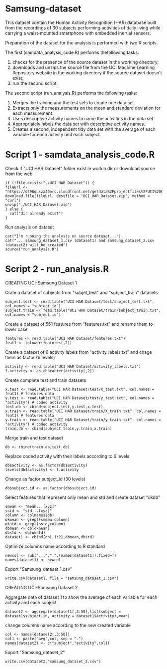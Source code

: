 Samsung-dataset
===============
This dataset contain the Human Activity Recognition (HAR) database built from the recordings of 30 subjects performing activities of daily living while carrying a waist-mounted smartphone with embedded inertial sensors.

Preparation of the dataset for the analysis is performed with two R scripts. 

The first (samdata_analysis_code.R) performs thefollowing tasks:

1) checks for the presence of the source dataset in the working directory; 
2) downloads and unzips the source file from the UCI Machine Learning Repository website in the working directory if the source dataset doesn't exist;
3) run the second script.

The second script (run_analysis.R) performs the following tasks:

1) Merges the training and the test sets to create one data set.
2) Extracts only the measurements on the mean and standard deviation for each measurement. 
3) Uses descriptive activity names to name the activities in the data set
4) Appropriately labels the data set with descriptive activity names. 
5) Creates a second, independent tidy data set with the average of each variable for each activity and each subject. 

Script 1 - samdata_analysis_code.R
==================================

Check if "UCI HAR Dataset" folder exist in workin dir or download source from the web
```
if (!file.exists("./UCI HAR Dataset")) {
fileUrl <- "https://d396qusza40orc.cloudfront.net/getdata%2Fprojectfiles%2FUCI%20HAR%20Dataset.zip" 
download.file(fileUrl, destfile = "UCI_HAR_Dataset.zip", method = "curl")
unzip("./UCI_HAR_Dataset.zip")
} else {
  cat("dir already exist")
}
```

Run analysis on dataset
```
cat("I'm running the analysis on source dataset...")
cat("... samsung_dataset_1.csv (dataset1) and samsung_dataset_2.csv (dataset2) will be created") 
source("run_analysis.R")
```
Script 2 - run_analysis.R
=========================

CREATING UCI-Samsung Dataset 1

Crate a dataset of subjects from "subjet_test" and "subject_train" datasets
```
subject.test <- read.table("UCI HAR Dataset/test/subject_test.txt", col.names = "subject.id")
subject.train <- read.table("UCI HAR Dataset/train/subject_train.txt", col.names = "subject.id")
```
Create a dataset of 561 features from "features.txt" and rename them to lower case  
```
features <- read.table("UCI HAR Dataset/features.txt")
feat1 <- tolower(features[,2])
```
Create a dataset of 6 activity labels from "activity_labels.txt" and chage them as factor (6 levels)
```
activity <- read.table("UCI HAR Dataset/activity_labels.txt")
f.activity <- as.character(activity[,2])
```
Create complete test and train datasets
```
x.test <- read.table("UCI HAR Dataset/test/X_test.txt", col.names = feat1) # features data
y.test <- read.table("UCI HAR Dataset/test/y_test.txt", col.names = "activity") # coded activity
test.db <- cbind(subject.test,y.test,x.test)
x.train <- read.table("UCI HAR Dataset/train/X_train.txt", col.names = feat1) # features data 
y.train <- read.table("UCI HAR Dataset/train/y_train.txt", col.names = "activity") # coded activity
train.db <- cbind(subject.train,y.train,x.train)
```
Merge train and test dataset
```
db <- rbind(train.db,test.db)
```
Replace coded activity with their labels according to 6 levels
```
db$activity <- as.factor(db$activity)
levels(db$activity) <- f.activity
```
Change as factor subject_id (30 levels)
```
db$subject.id <- as.factor(db$subject.id)
```
Select features that represent only mean and std and create dataset "okdb"
```
smean <- "mean...[xyz]"
sstd <- "std...[xyz]"
column <- colnames(db)
okmean <- grepl(smean,column)
okstd <- grepl(sstd,column)
dbmean <- db[okmean]
dbstd <- db[okstd]
dataset1 <- cbind(db[,1:2],dbmean,dbstd)
```
Optimize columns name according to R standard
```
newcol <- sub("...",".",(names(dataset1)),fixed=T)
names(dataset1) <- newcol
```
Export "Samsung_dataset_1.csv"
```
write.csv(dataset1, file = "samsung_dataset_1.csv")
```

CREATING UCI-Samsung Dataset 2

Aggregate data of dataset 1 to show the average of each variable for each activity and each subject
```
dataset2 <- aggregate(dataset1[,3:50],list(subject = dataset1$subject.id, activity = dataset1$activity),mean)
```
change columns name according to the new created variable
```
col <- names(dataset2[,3:50])
col1 <- paste("avg",col, sep = ".")
names(dataset2) <- c("subject","activity",col1)
```
Export "Samsung_dataset_2"
```
write.csv(dataset2,"samsung_dataset_2.csv")
```


 
